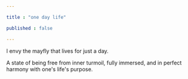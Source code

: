 ```yaml
---

title : "one day life"

published : false

---
```


I envy the mayfly that lives for just a day.

A state of being free from inner turmoil, fully immersed, and in perfect harmony with one's life's purpose.



